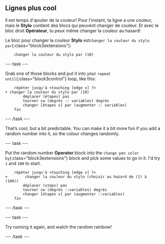 ## Lignes plus cool

Il est temps d'ajouter de la couleur! Pour l'instant, ta ligne a une couleur, mais le **Stylo** contient des blocs qui peuvent changer de couleur. Et avec le bloc droit **Opérateur**, tu peux même changer la couleur au hasard!

Le bloc pour changer la couleur **Stylo** est`changer la couleur du stylo par`{:class="block3extensions"}:

```blocks3
    changer la couleur du stylo par (10)
```

\--- task \---

Grab one of those blocks and put it into your `repeat until`{:class="block3control"} loop, like this:

```blocks3
    répéter jusqu'à <touching [edge v] ?> 
+ changer la couleur du stylo par (10)
        déplacer (étapes) pas
        tourner cw (degrés :: variables) degrés
        changer [étapes v] par (augmenter :: variables)
    fin
```

\--- /task \---

That’s cool, but a bit predictable. You can make it a bit more fun if you add a random number into it, so the colour changes randomly.

\--- task \---

Put the random number **Operator** block into the `change pen color by`{:class="block3extensions"} block and pick some values to go in it. I'd try `1` and `100` to start.

```blocks3
    répéter jusqu'à <touching [edge v] ?> 
+        changer la couleur du stylo (choisir au hazard de (1) à (100))
        déplacer (steps) pas
        tourner cw (degrés ::variables) degrés
        changer [étapes v] par (augmenter ::variables)
    fin
```

\--- /task \---

\--- task \---

Try running it again, and watch the random rainbow!

\--- /task \---